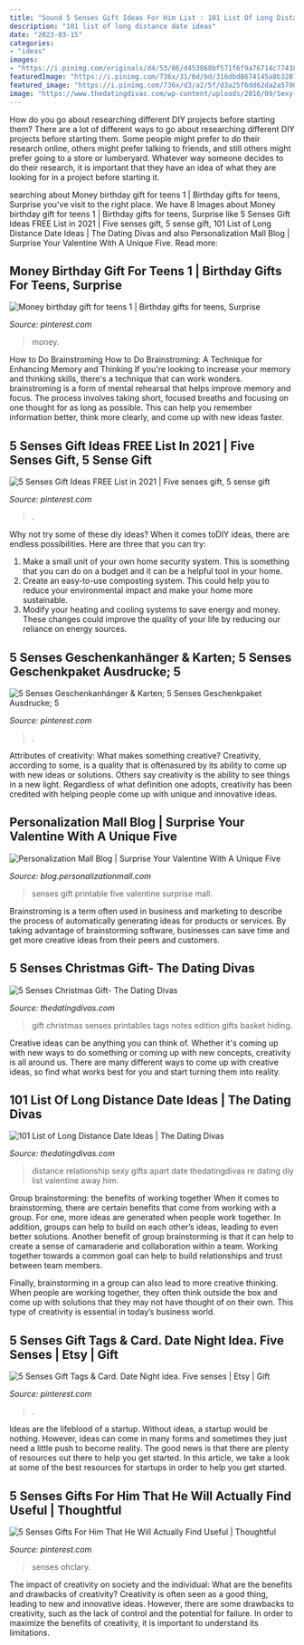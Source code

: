 ```yaml
---
title: "Sound 5 Senses Gift Ideas For Him List : 101 List Of Long Distance Date Ideas"
description: "101 list of long distance date ideas"
date: "2023-03-15"
categories:
- "ideas"
images:
- "https://i.pinimg.com/originals/d4/53/86/d453868bf571f6f9a76714c77438a6f8.png"
featuredImage: "https://i.pinimg.com/736x/31/6d/bd/316dbd8674145a8b3207a3479c2abcdd.jpg"
featured_image: "https://i.pinimg.com/736x/d3/a2/5f/d3a25f6dd62da2a5700ae3445b7f5c56.jpg"
image: "https://www.thedatingdivas.com/wp-content/uploads/2016/09/Sexy-Ideas-for-When-Youre-Apart.jpg"
---
```



How do you go about researching different DIY projects before starting them?
There are a lot of different ways to go about researching different DIY projects before starting them. Some people might prefer to do their research online, others might prefer talking to friends, and still others might prefer going to a store or lumberyard. Whatever way someone decides to do their research, it is important that they have an idea of what they are looking for in a project before starting it.

	

		
searching about Money birthday gift for teens 1 | Birthday gifts for teens, Surprise you've visit to the right place. We have 8 Images about Money birthday gift for teens 1 | Birthday gifts for teens, Surprise like 5 Senses Gift Ideas FREE List in 2021 | Five senses gift, 5 sense gift, 101 List of Long Distance Date Ideas | The Dating Divas and also Personalization Mall Blog | Surprise Your Valentine With A Unique Five. Read more:
		
    
## Money Birthday Gift For Teens 1 | Birthday Gifts For Teens, Surprise

<img loading=lazy src="https://i.pinimg.com/736x/44/f5/eb/44f5eb21aa89df86ace27c9846573472.jpg" onerror="this.onerror=null;this.src='https://tse3.mm.bing.net/th?id=OIP.d4fQVHvOA0x-9JmWXFj6VQHaPj&amp;pid=15.1';" alt="Money birthday gift for teens 1 | Birthday gifts for teens, Surprise">

_Source: pinterest.com_

>money. 

	

How to Do Brainstroming
How to Do Brainstroming: A Technique for Enhancing Memory and Thinking
If you're looking to increase your memory and thinking skills, there's a technique that can work wonders. brainstroming is a form of mental rehearsal that helps improve memory and focus. The process involves taking short, focused breaths and focusing on one thought for as long as possible. This can help you remember information better, think more clearly, and come up with new ideas faster.

    
## 5 Senses Gift Ideas FREE List In 2021 | Five Senses Gift, 5 Sense Gift

<img loading=lazy src="https://i.pinimg.com/736x/4d/dc/de/4ddcdeeb3ecc45d3dcbf68bd4b72ab67.jpg" onerror="this.onerror=null;this.src='https://tse4.mm.bing.net/th?id=OIP.AqqWR1INk5OQ-7D-THZgfwHaLH&amp;pid=15.1';" alt="5 Senses Gift Ideas FREE List in 2021 | Five senses gift, 5 sense gift">

_Source: pinterest.com_

>. 

	

Why not try some of these diy ideas?
When it comes toDIY ideas, there are endless possibilities. Here are three that you can try: 
1) Make a small unit of your own home security system. This is something that you can do on a budget and it can be a helpful tool in your home.
2) Create an easy-to-use composting system. This could help you to reduce your environmental impact and make your home more sustainable.
3) Modify your heating and cooling systems to save energy and money. These changes could improve the quality of your life by reducing our reliance on energy sources.

    
## 5 Senses Geschenkanhänger &amp; Karten; 5 Senses Geschenkpaket Ausdrucke; 5

<img loading=lazy src="https://i.pinimg.com/736x/d3/a2/5f/d3a25f6dd62da2a5700ae3445b7f5c56.jpg" onerror="this.onerror=null;this.src='https://tse3.mm.bing.net/th?id=OIP.5I7QSu6nqCRNywJoIWTMtgHaPh&amp;pid=15.1';" alt="5 Senses Geschenkanhänger &amp; Karten; 5 Senses Geschenkpaket Ausdrucke; 5">

_Source: pinterest.com_

>. 

	

Attributes of creativity: What makes something creative?
Creativity, according to some, is a quality that is oftenasured by its ability to come up with new ideas or solutions. Others say creativity is the ability to see things in a new light. Regardless of what definition one adopts, creativity has been credited with helping people come up with unique and innovative ideas.

    
## Personalization Mall Blog | Surprise Your Valentine With A Unique Five

<img loading=lazy src="https://i0.wp.com/blog.personalizationmall.com/wp-content/uploads/2017/01/5-senses-gift-free-printable.png?resize=900%2C900" onerror="this.onerror=null;this.src='https://tse4.mm.bing.net/th?id=OIP.YqRfJ_lZtas55wqutAzkIwHaHa&amp;pid=15.1';" alt="Personalization Mall Blog | Surprise Your Valentine With A Unique Five">

_Source: blog.personalizationmall.com_

>senses gift printable five valentine surprise mall. 

	

Brainstroming is a term often used in business and marketing to describe the process of automatically generating ideas for products or services. By taking advantage of brainstorming software, businesses can save time and get more creative ideas from their peers and customers.

    
## 5 Senses Christmas Gift- The Dating Divas

<img loading=lazy src="http://www.thedatingdivas.com/wp-content/uploads/2016/10/5-Senses-Gift-Christmas-Edition-Senses-Gifts.jpg" onerror="this.onerror=null;this.src='https://tse3.mm.bing.net/th?id=OIP.j8t-dNLeN5Ebp_eHxUevTgHaEs&amp;pid=15.1';" alt="5 Senses Christmas Gift- The Dating Divas">

_Source: thedatingdivas.com_

>gift christmas senses printables tags notes edition gifts basket hiding. 

	

Creative ideas can be anything you can think of. Whether it's coming up with new ways to do something or coming up with new concepts, creativity is all around us. There are many different ways to come up with creative ideas, so find what works best for you and start turning them into reality.

    
## 101 List Of Long Distance Date Ideas | The Dating Divas

<img loading=lazy src="https://www.thedatingdivas.com/wp-content/uploads/2016/09/Sexy-Ideas-for-When-Youre-Apart.jpg" onerror="this.onerror=null;this.src='https://tse2.mm.bing.net/th?id=OIP.cxV63PbfY99PCq8lj4dZcQHaQ1&amp;pid=15.1';" alt="101 List of Long Distance Date Ideas | The Dating Divas">

_Source: thedatingdivas.com_

>distance relationship sexy gifts apart date thedatingdivas re dating diy list valentine away him. 

	

Group brainstorming: the benefits of working together
When it comes to brainstorming, there are certain benefits that come from working with a group. For one, more ideas are generated when people work together. In addition, groups can help to build on each other’s ideas, leading to even better solutions.
Another benefit of group brainstorming is that it can help to create a sense of camaraderie and collaboration within a team. Working together towards a common goal can help to build relationships and trust between team members.

Finally, brainstorming in a group can also lead to more creative thinking. When people are working together, they often think outside the box and come up with solutions that they may not have thought of on their own. This type of creativity is essential in today’s business world.

    
## 5 Senses Gift Tags &amp; Card. Date Night Idea. Five Senses | Etsy | Gift

<img loading=lazy src="https://i.pinimg.com/736x/31/6d/bd/316dbd8674145a8b3207a3479c2abcdd.jpg" onerror="this.onerror=null;this.src='https://tse3.mm.bing.net/th?id=OIP.ShBTY9dzSctb7eevXocpfQHaFn&amp;pid=15.1';" alt="5 Senses Gift Tags &amp; Card. Date Night idea. Five senses | Etsy | Gift">

_Source: pinterest.com_

>. 

	

Ideas are the lifeblood of a startup. Without ideas, a startup would be nothing. However, ideas can come in many forms and sometimes they just need a little push to become reality. The good news is that there are plenty of resources out there to help you get started. In this article, we take a look at some of the best resources for startups in order to help you get started.

    
## 5 Senses Gifts For Him That He Will Actually Find Useful | Thoughtful

<img loading=lazy src="https://i.pinimg.com/originals/d4/53/86/d453868bf571f6f9a76714c77438a6f8.png" onerror="this.onerror=null;this.src='https://tse4.mm.bing.net/th?id=OIP.XDGttmiF8n0lm4jYEC5CrQHaNl&amp;pid=15.1';" alt="5 Senses Gifts For Him That He Will Actually Find Useful | Thoughtful">

_Source: pinterest.com_

>senses ohclary. 

	

The impact of creativity on society and the individual: What are the benefits and drawbacks of creativity?
Creativity is often seen as a good thing, leading to new and innovative ideas. However, there are some drawbacks to creativity, such as the lack of control and the potential for failure. In order to maximize the benefits of creativity, it is important to understand its limitations.

